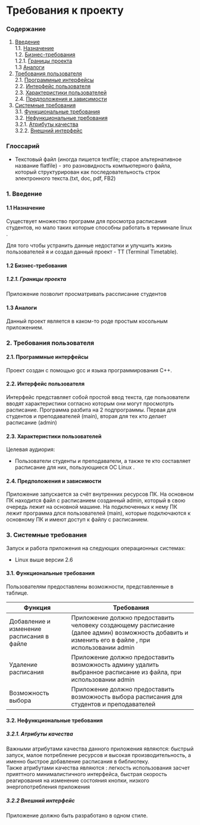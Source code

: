 # Требования к проекту
### Содержание
1. [Введение](#1) <br>
  1.1. [Назначение](#1.1) <br>
  1.2. [Бизнес-требования](#1.2) <br>
      1.2.1. [Границы проекта](#1.2.1) <br>
  1.3 [Аналоги](#1.3) <br>
2. [Требования пользователя](#2) <br>
  2.1. [Программные интерфейсы](#2.1) <br>
  2.2. [Интерфейс пользователя](#2.2) <br>
  2.3. [Характеристики пользователей](#2.3) <br>
  2.4. [Предположения и зависимости](#2.4) <br>
3. [Системные требования](#3.) <br>
  3.1. [Функциональные требования](#3.1) <br>
  3.2. [Нефункциональные требования](#3.2) <br>
     3.2.1. [Атрибуты качества](#3.2.1) <br>
     3.2.2. [Внешний интерфейс](#3.2.2) <br>

### Глоссарий
* Текстовый файл (иногда пишется textfile; старое альтернативное название flatfile) - это разновидность компьютерного файла, который структурирован как последовательность строк электронного текста.(txt, doc, pdf, FB2)
  
### 1. Введение <a name="1"></a>
#### 1.1 Назначение <a name="1.1"></a>
Существует множество программ для просмотра расписания студентов, но мало таких которые способны работать в терминале linux .

Для того чтобы устранить данные недостатки и улучшить жизнь пользователей я и создал данный проект - TT (Terminal Timetable).
#### 1.2 Бизнес-требования <a name="1.2"></a>
##### 1.2.1. Границы проекта <a name="1.2.1"></a>
Приложение позволит просматривать рассписание студентов
#### 1.3 Аналоги <a name="1.3"></a>
Данный проект является в каком-то роде простым косольным приложением.
### 2. Требования пользователя <a name="2"></a>
#### 2.1. Программные интерфейсы <a name="2.1"></a>
Проект создан с помощью gcc и языка программирования C++.
#### 2.2. Интерфейс пользователя <a name="2.2"></a>
Интерфейс представляет собой простой ввод текста, где пользователи вводят характеристики согласно которым они могут просмотрть расписание.
Программа разбита на 2 подпрограммы. Первая для студентов и преподавателей (main), вторая для тех кто делает расписание (admin)
#### 2.3. Характеристики пользователей <a name="2.3"></a>
Целевая аудиория:
* Пользователи студенты и преподаватели, а также те кто составляет расписание для них, пользующиеся ОС Linux .
#### 2.4. Предположения и зависимости <a name="2.4"></a>
Приложение запускается за счёт внутренних ресурсов ПК. На основном ПК находится файл с расписанием созданный admin, который в свою очередь лежит на основной машине. На подключенных к нему ПК лежит программа длся пользователей (main), которые подключаются к основному ПК и имеют доступ к файлу с расписанием. 
### 3. Системные требования <a name="3"></a>
Запуск и работа приложения на следующих операционных системах:
* Linux выше версии 2.6 
#### 3.1. Функциональные требования <a name="3.1"></a>
Пользователям предоставлены возможности, представленные в таблице.

Функция | Требования
--- | ---
Добавление и изменение расписания в файле | Приложение должно предоставить человеку создающему расписание (далее админ) возможность добавить и изменить его в файле , при использовании admin
Удаление расписания | Приложение должно предоставить возможность админу удалить выбранное расписание из файла, при использовании admin
Возможность выбора  | Приложение должно предоставить возможность выбора расписания для студентов и преподавателей

#### 3.2. Нефункциональные требования <a name="3.2"></a>
  ##### 3.2.1. Атрибуты качества <a name="3.2.1"></a>
Важными атрибутами качества данного приложения являются: быстрый запуск, малое потребление ресурсов и высокая производительность, а именно быстрое добавление расписания в библиотеку. <br/>
Также атрибутами качества являются : легкость использования засчет прияттного минималистичного интерфейса, быстрая скорость реагирования на изменение состояния кнопки, низкого энергопотребления приложения
  ##### 3.2.2 Внешний интерфейс <a name="3.2.2"></a>
Приложение должно быть разработано в одном стиле.
